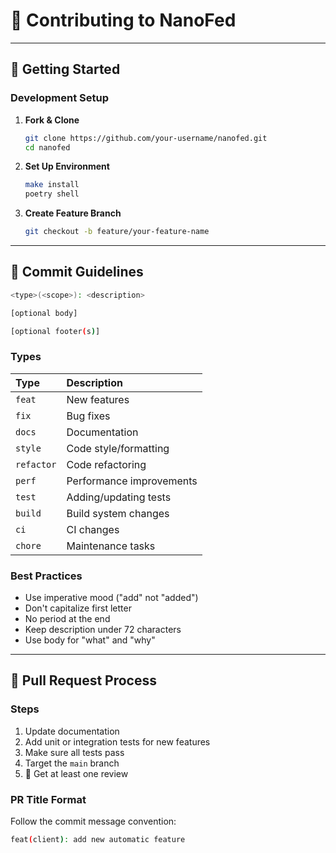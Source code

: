 # 🤝 Contributing to NanoFed

---

## 🚀 Getting Started

### Development Setup

1. **Fork & Clone**
    ```bash
    git clone https://github.com/your-username/nanofed.git
    cd nanofed
    ```

2. **Set Up Environment**
    ```bash
    make install
    poetry shell
    ```

3. **Create Feature Branch**
    ```bash
    git checkout -b feature/your-feature-name
    ```

---

## 📝 Commit Guidelines

```bash
<type>(<scope>): <description>

[optional body]

[optional footer(s)]
```

### Types

| Type       | Description              |
| :--------- | :----------------------- |
| `feat`     | New features             |
| `fix`      | Bug fixes                |
| `docs`     | Documentation            |
| `style`    | Code style/formatting    |
| `refactor` | Code refactoring         |
| `perf`     | Performance improvements |
| `test`     | Adding/updating tests    |
| `build`    | Build system changes     |
| `ci`       | CI changes               |
| `chore`    | Maintenance tasks        |

### Best Practices

- Use imperative mood ("add" not "added")
- Don't capitalize first letter
- No period at the end
- Keep description under 72 characters
- Use body for "what" and "why"

---

## 🔄 Pull Request Process

### Steps

1. Update documentation
2. Add unit or integration tests for new features
3. Make sure all tests pass
4. Target the `main` branch
5. 👀 Get at least one review

### PR Title Format

Follow the commit message convention:

```bash
feat(client): add new automatic feature
```
